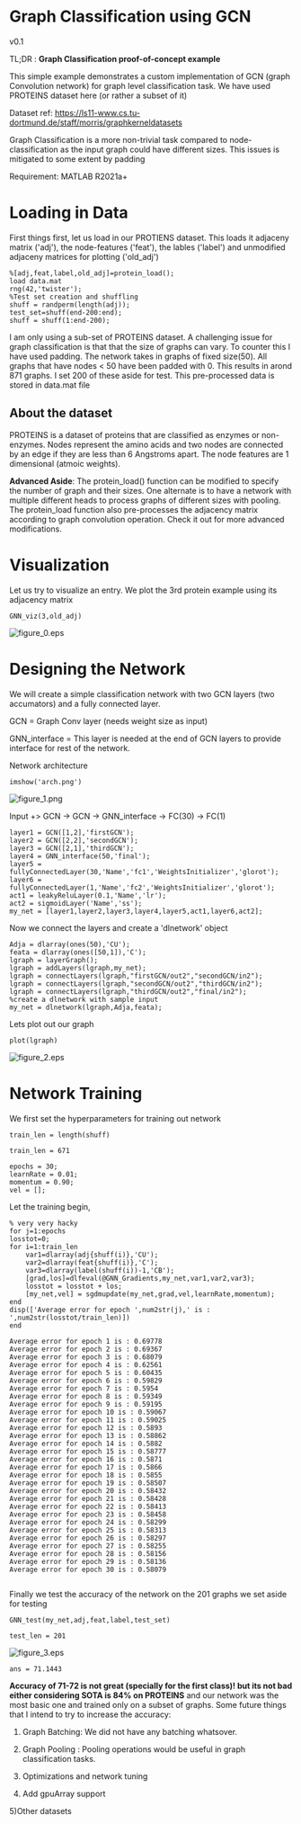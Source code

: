 # Graph Classification using GCN


v0.1




TL;DR : **Graph Classification proof-of-concept example**




This simple example demonstrates a custom implementation of GCN (graph Convolution network) for graph level classification task. We have used PROTEINS dataset here (or rather a subset of it)




Dataset ref: https://ls11-www.cs.tu-dortmund.de/staff/morris/graphkerneldatasets




Graph Classification is a more non-trivial task compared to node-classification as the input graph could have different sizes. This issues is mitigated to some extent by padding




Requirement: MATLAB R2021a+


# Loading in Data


First things first, let us load in our PROTIENS dataset. This loads it adjaceny matrix ('adj'), the node-features ('feat'), the lables ('label') and unmodified adjaceny matrices for plotting ('old_adj')



```matlab:Code
%[adj,feat,label,old_adj]=protein_load();
load data.mat
rng(42,'twister');
%Test set creation and shuffling
shuff = randperm(length(adj));
test_set=shuff(end-200:end);
shuff = shuff(1:end-200);
```



I am only using a sub-set of PROTEINS dataset. A challenging issue for graph classification is that that the size of graphs can vary. To counter this I have used padding. The network takes in graphs of fixed size(50). All graphs that have nodes < 50 have been padded with 0. This results in arond 871 graphs. I set 200 of these aside for test. This pre-processed data is stored in data.mat file


## About the dataset


PROTEINS is a dataset of proteins that are classified as enzymes or non-enzymes. Nodes represent the amino acids and two nodes are connected by an edge if they are less than 6 Angstroms apart. The node features are 1 dimensional (atmoic weights).




**Advanced Aside**: The protein_load() function can be modified to specify the number of graph and their sizes. One alternate is to have a network with multiple different heads to process graphs of different sizes with pooling. The protein_load function also pre-processes the adjacency matrix according to graph convolution operation. Check it out for more advanced modifications.


# Visualization


Let us try to visualize an entry. We plot the 3rd protein example using its adjacency matrix



```matlab:Code
GNN_viz(3,old_adj)
```


![figure_0.eps](README_images/figure_0.jpg)

  
# Designing the Network


We will create a simple classification network with two GCN layers (two accumators) and a fully connected layer. 




GCN = Graph Conv layer (needs weight size as input)




GNN_interface = This layer is needed at the end of GCN layers to provide interface for rest of the network.




Network architecture



```matlab:Code
imshow('arch.png')
```


![figure_1.png](README_images/figure_1.png)



Input +> GCN -> GCN -> GNN_interface -> FC(30) -> FC(1)



```matlab:Code
layer1 = GCN([1,2],'firstGCN');
layer2 = GCN([2,2],'secondGCN');
layer3 = GCN([2,1],'thirdGCN');
layer4 = GNN_interface(50,'final');
layer5 = fullyConnectedLayer(30,'Name','fc1','WeightsInitializer','glorot');
layer6 = fullyConnectedLayer(1,'Name','fc2','WeightsInitializer','glorot');
act1 = leakyReluLayer(0.1,'Name','lr');
act2 = sigmoidLayer('Name','ss');
my_net = [layer1,layer2,layer3,layer4,layer5,act1,layer6,act2];
```



Now we connect the layers and create a 'dlnetwork' object



```matlab:Code
Adja = dlarray(ones(50),'CU');
feata = dlarray(ones([50,1]),'C');
lgraph = layerGraph();
lgraph = addLayers(lgraph,my_net);
lgraph = connectLayers(lgraph,"firstGCN/out2","secondGCN/in2");
lgraph = connectLayers(lgraph,"secondGCN/out2","thirdGCN/in2");
lgraph = connectLayers(lgraph,"thirdGCN/out2","final/in2");
%create a dlnetwork with sample input
my_net = dlnetwork(lgraph,Adja,feata);

```



Lets plot out our graph



```matlab:Code
plot(lgraph)
```


![figure_2.eps](README_images/figure_2.jpg)

  
# **Network Training**


We first set the hyperparameters for training out network



```matlab:Code
train_len = length(shuff)
```


```text:Output
train_len = 671
```


```matlab:Code
epochs = 30;
learnRate = 0.01;
momentum = 0.90;
vel = [];
```



Let the training begin,



```matlab:Code
% very very hacky
for j=1:epochs
losstot=0;
for i=1:train_len
    var1=dlarray(adj{shuff(i)},'CU');
    var2=dlarray(feat{shuff(i)},'C');
    var3=dlarray(label(shuff(i))-1,'CB');
    [grad,los]=dlfeval(@GNN_Gradients,my_net,var1,var2,var3);
    losstot = losstot + los;
    [my_net,vel] = sgdmupdate(my_net,grad,vel,learnRate,momentum);
end   
disp(['Average error for epoch ',num2str(j),' is : ',num2str(losstot/train_len)])
end
```


```text:Output
Average error for epoch 1 is : 0.69778
Average error for epoch 2 is : 0.69367
Average error for epoch 3 is : 0.68079
Average error for epoch 4 is : 0.62561
Average error for epoch 5 is : 0.60435
Average error for epoch 6 is : 0.59829
Average error for epoch 7 is : 0.5954
Average error for epoch 8 is : 0.59349
Average error for epoch 9 is : 0.59195
Average error for epoch 10 is : 0.59067
Average error for epoch 11 is : 0.59025
Average error for epoch 12 is : 0.5893
Average error for epoch 13 is : 0.58862
Average error for epoch 14 is : 0.5882
Average error for epoch 15 is : 0.58777
Average error for epoch 16 is : 0.5871
Average error for epoch 17 is : 0.5866
Average error for epoch 18 is : 0.5855
Average error for epoch 19 is : 0.58507
Average error for epoch 20 is : 0.58432
Average error for epoch 21 is : 0.58428
Average error for epoch 22 is : 0.58413
Average error for epoch 23 is : 0.58458
Average error for epoch 24 is : 0.58299
Average error for epoch 25 is : 0.58313
Average error for epoch 26 is : 0.58297
Average error for epoch 27 is : 0.58255
Average error for epoch 28 is : 0.58156
Average error for epoch 29 is : 0.58136
Average error for epoch 30 is : 0.58079
```


```matlab:Code

```

  


Finally we test the accuracy of the network on the 201 graphs we set aside for testing



```matlab:Code
GNN_test(my_net,adj,feat,label,test_set)
```


```text:Output
test_len = 201
```


![figure_3.eps](README_images/figure_3.jpg)


```text:Output
ans = 71.1443
```



**Accuracy of 71-72 is not great (specially for the first class)! but its not bad either considering SOTA is 84% on PROTEINS** and our network was the most basic one and trained only on a subset of graphs. Some future things that I intend to try to increase the accuracy:




1) Graph Batching: We did not have any batching whatsover.




2) Graph Pooling : Pooling operations would be useful in graph classification tasks.




3) Optimizations and network tuning




4) Add gpuArray support




5)Other datasets


